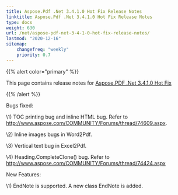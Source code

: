 ```yaml
---
title: Aspose.Pdf .Net 3.4.1.0 Hot Fix Release Notes
linktitle: Aspose.Pdf .Net 3.4.1.0 Hot Fix Release Notes
type: docs
weight: 630
url: /net/aspose-pdf-net-3-4-1-0-hot-fix-release-notes/
lastmod: "2020-12-16"
sitemap:
    changefreq: "weekly"
    priority: 0.7
---
```


{{% alert color="primary" %}}

This page contains release notes for [Aspose.PDF .Net 3.4.1.0 Hot Fix](http://www.aspose.com/downloads/pdf/net/new-releases/aspose.pdf-.net-3.4.1.0-hot-fix/)

{{% /alert %}}

Bugs fixed:

\1) TOC printing bug and inline HTML bug. Refer to <http://www.aspose.com/COMMUNITY/Forums/thread/74609.aspx>.

\2) Inline images bugs in Word2Pdf.

\3) Vertical text bug in Excel2Pdf.

\4) Heading.CompleteClone() bug. Refer to <http://www.aspose.com/COMMUNITY/Forums/thread/74424.aspx>

New Features:

\1) EndNote is supported. A new class EndNote is added.
